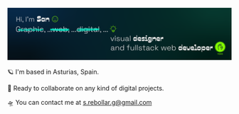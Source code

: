 ![Hi, I'm San.](/github-banner.png)

🪐 I'm based in Asturias, Spain.

🌠 Ready to collaborate on any kind of digital projects.

🛸 You can contact me at [s.rebollar.g@gmail.com](mailto:s.rebollar.g@gmail.com)
